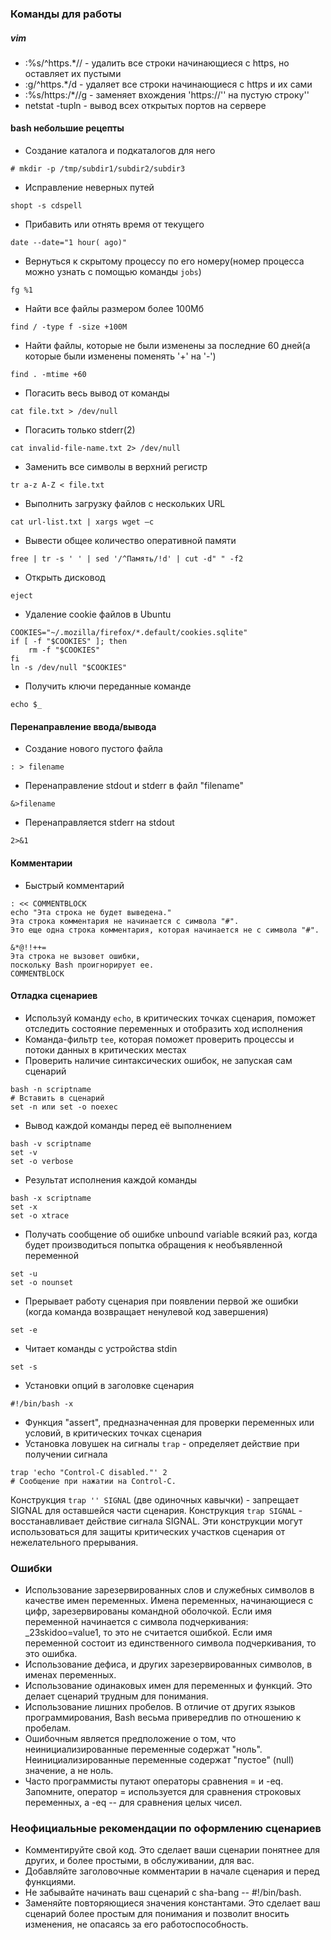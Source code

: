 ### Команды для работы
##### vim
- :%s/^https.*// - удалить все строки начинающиеся с https, но оставляет их пустыми
- :g/^https.*/d - удаляет все строки начинающиеся с https и их сами
- :%s/https:\/*//g - заменяет вхождения 'https://'' на пустую строку''
- netstat -tupln - вывод всех открытых портов на сервере

#### bash небольшие рецепты

- Создание каталога и подкаталогов для него
```
# mkdir -p /tmp/subdir1/subdir2/subdir3
```
- Исправление неверных путей
```
shopt -s cdspell
```
- Прибавить или отнять время от текущего
```
date --date="1 hour( ago)"
```
- Вернуться к скрытому процессу по его номеру(номер процесса можно узнать с помощью команды `jobs`)
```
fg %1
```
- Найти все файлы размером более 100Мб
```
find / -type f -size +100M
```
- Найти файлы, которые не были изменены за последние 60 дней(а которые были изменены поменять '+' на '-')
```
find . -mtime +60
```
- Погасить весь вывод от команды
```
cat file.txt > /dev/null
```
- Погасить только stderr(2)
```
cat invalid-file-name.txt 2> /dev/null
```
- Заменить все символы в верхний регистр
```
tr a-z A-Z < file.txt
```
- Выполнить загрузку файлов с нескольких URL
```
cat url-list.txt | xargs wget –c
```
- Вывести общее количество оперативной памяти
```
free | tr -s ' ' | sed '/^Память/!d' | cut -d" " -f2
```
- Открыть дисковод
```
eject
```
- Удаление cookie файлов в Ubuntu
```
COOKIES="~/.mozilla/firefox/*.default/cookies.sqlite"
if [ -f "$COOKIES" ]; then
    rm -f "$COOKIES"
fi
ln -s /dev/null "$COOKIES"
```
- Получить ключи переданные команде
```
echo $_
```
#### Перенаправление ввода/вывода

- Создание нового пустого файла
```
: > filename
```
- Перенаправление stdout и stderr в файл "filename"
```
&>filename
```
- Перенаправляется stderr на stdout
```
2>&1
```
#### Комментарии

- Быстрый комментарий
```
: << COMMENTBLOCK
echo "Эта строка не будет выведена."
Эта строка комментария не начинается с символа "#".
Это еще одна строка комментария, которая начинается не с символа "#".

&*@!!++=
Эта строка не вызовет ошибки,
поскольку Bash проигнорирует ее.
COMMENTBLOCK
```
#### Отладка сценариев
- Используй команду `echo`, в критических точках сценария, поможет отследить состояние переменных и отобразить ход исполнения
- Команда-фильтр `tee`, которая поможет проверить процессы и потоки данных в критических местах
- Проверить наличие синтаксических ошибок, не запуская сам сценарий
```
bash -n scriptname
# Вставить в сценарий
set -n или set -o noexec
```
- Вывод каждой команды перед её выполнением
```
bash -v scriptname
set -v
set -o verbose
```
- Результат исполнения каждой команды
```
bash -x scriptname
set -x
set -o xtrace
```
-  Получать сообщение об ошибке unbound variable всякий раз, когда будет производиться попытка обращения к необъявленной переменной
```
set -u
set -o nounset
```
- Прерывает работу сценария при появлении первой же ошибки (когда команда возвращает ненулевой код завершения)
```
set -e
```
- Читает команды с устройства stdin
```
set -s
```
- Установки опций в заголовке сценария
```
#!/bin/bash -x
```
- Функция "assert", предназначенная для проверки переменных или условий, в критических точках сценария
- Установка ловушек на сигналы
`trap` - определяет действие при получении сигнала
```
trap 'echo "Control-C disabled."' 2
# Сообщение при нажатии на Control-C.
```
Конструкция `trap '' SIGNAL` (две одиночных кавычки) - запрещает SIGNAL для оставшейся части сценария. Конструкция `trap SIGNAL` - восстанавливает действие сигнала SIGNAL. Эти конструкции могут использоваться для защиты критических участков сценария от нежелательного прерывания.

### Ошибки
- Использование зарезервированных слов и служебных символов в качестве имен переменных.
Имена переменных, начинающиеся с цифр, зарезервированы командной оболочкой.
Если имя переменной начинается с символа подчеркивания: _23skidoo=value1, то это не считается ошибкой.
Если имя переменной состоит из единственного символа подчеркивания, то это ошибка.
- Использование дефиса, и других зарезервированных символов, в именах переменных.
- Использование одинаковых имен для переменных и функций. Это делает сценарий трудным для понимания.
- Использование лишних пробелов. В отличие от других языков программирования, Bash весьма привередлив по отношению к пробелам.
- Ошибочным является предположение о том, что неинициализированные переменные содержат "ноль". Неинициализированные переменные содержат "пустое" (null) значение, а не ноль.
- Часто программисты путают операторы сравнения = и -eq. Запомните, оператор = используется для сравнения строковых переменных, а -eq -- для сравнения целых чисел.

### Неофициальные рекомендации по оформлению сценариев
- Комментируйте свой код. Это сделает ваши сценарии понятнее для других, и более простыми, в обслуживании, для вас.
- Добавляйте заголовочные комментарии в начале сценария и перед функциями.
- Не забывайте начинать ваш сценарий с sha-bang -- #!/bin/bash.
- Заменяйте повторяющиеся значения константами. Это сделает ваш сценарий более простым для понимания и позволит вносить изменения, не опасаясь за его работоспособность.

